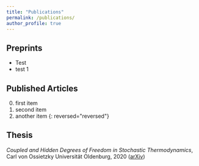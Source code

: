 ```yaml
---
title: "Publications"
permalink: /publications/
author_profile: true
---
```

## Preprints
* Test
* test 1


## Published Articles

0. first item
0. second item
0. another item
{: reversed="reversed"}

## Thesis
*Coupled and Hidden Degrees of Freedom in Stochastic Thermodynamics*, Carl von Ossietzky Universität Oldenburg, 2020 ([arXiv](https://arxiv.org/abs/2007.15223))